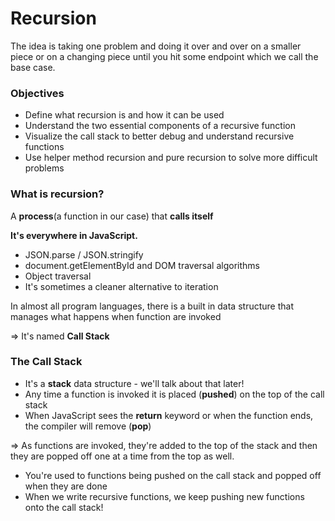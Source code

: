 # Recursion

The idea is taking one problem and doing it over and over on a smaller piece or on a changing piece until you hit some endpoint which we call the base case.

### Objectives

- Define what recursion is and how it can be used
- Understand the two essential components of a recursive function
- Visualize the call stack to better debug and understand recursive functions
- Use helper method recursion and pure recursion to solve more difficult problems

### What is recursion?

A **process**(a function in our case) that **calls itself**

**It's everywhere in JavaScript.**

- JSON.parse / JSON.stringify
- document.getElementById and DOM traversal algorithms
- Object traversal
- It's sometimes a cleaner alternative to iteration

In almost all program languages, there is a built in data structure that manages what happens when function are invoked

=> It's named **Call Stack**

### The Call Stack

- It's a **stack** data structure - we'll talk about that later!
- Any time a function is invoked it is placed (**pushed**) on the top of the call stack
- When JavaScript sees the **return** keyword or when the function ends, the compiler will remove (**pop**)

=> As functions are invoked, they're added to the top of the stack and then they are popped off one at a time from the top as well.

- You're used to functions being pushed on the call stack and popped off when they are done
- When we write recursive functions, we keep pushing new functions onto the call stack! 